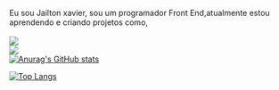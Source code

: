 Eu sou Jailton xavier, sou um programador Front End,atualmente estou aprendendo e criando projetos como, 
<br>
<br>
<img src="https://img.shields.io/badge/HTML5-E34F26.svg?style=for-the-badge&logo=HTML5&logoColor=white alt=img-html"/>
<br>
<img src="https://img.shields.io/badge/CSS-663399.svg?style=for-the-badge&logo=CSS&logoColor=white alt=imag-css"/>
<br>
[![Anurag's GitHub stats](https://github-readme-stats.vercel.app/api?username=jaixs-crypto)](https://github.com/anuraghazra/github-readme-stats)


[![Top Langs](https://github-readme-stats.vercel.app/api/top-langs/?username=jaixs-crypto)](https://github.com/anuraghazra/github-readme-stats)
